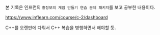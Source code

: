 본 기록은 인프런의 `홍정모의 게임 만들기 연습 문제 패키지`를 보고 공부한 내용이다.

https://www.inflearn.com/course/c-2/dashboard


C++를 오랜만에 다뤄서 C++ 복습을 병행하면서 해야할 듯.

